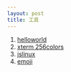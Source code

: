 ```yaml
---
layout: post
title: 工具
---
```


1. [helloworld](/tools/helloworld)
2. [xterm 256colors](/tools/xterm-256colors)
3. [jslinux](/tools/jslinux)
4. [emoji](/tools/emoji)
